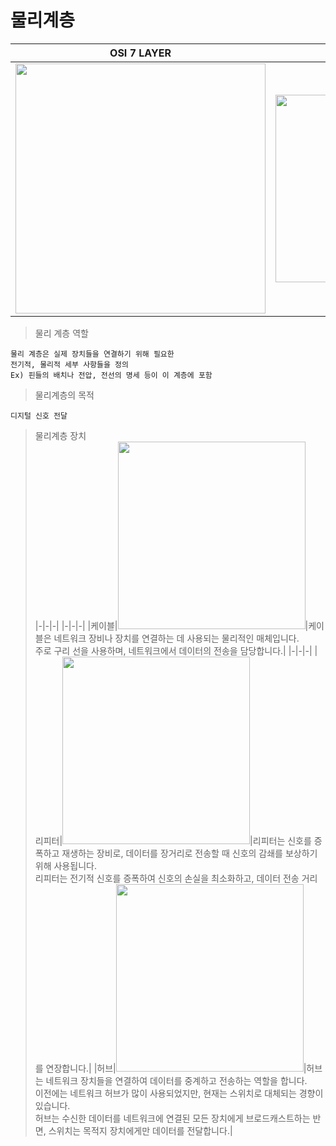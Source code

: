 # 물리계층

|OSI 7 LAYER|PHYSICAL LAYER|
|-|-|
|<img width=400px src="https://github.com/MY-ALL-LECTURE/CCNA/assets/84259104/04189cb1-d28a-4961-af02-c8c91f5d9c14" />|<img width=300px src="https://github.com/MY-ALL-LECTURE/CCNA/assets/84259104/46faf169-f15c-4786-9b35-aa89cd52f378" />|

> 물리 계층 역할 <br>
```
물리 계층은 실제 장치들을 연결하기 위해 필요한
전기적, 물리적 세부 사항들을 정의
Ex) 핀들의 배치나 전압, 전선의 명세 등이 이 계층에 포함

```

> 물리계층의 목적<br>
```
디지털 신호 전달
```

> 물리계층 장치<br>
|-|-|-|
|-|-|-|
|케이블|<img width=300px src="https://github.com/MY-ALL-LECTURE/CCNA/assets/84259104/db48cd08-67a4-4e10-a4c5-46ae6c1feb54" />|케이블은 네트워크 장비나 장치를 연결하는 데 사용되는 물리적인 매체입니다.<br>주로 구리 선을 사용하며, 네트워크에서 데이터의 전송을 담당합니다.|
|-|-|-|
|리피터|<img width=300px src="https://github.com/MY-ALL-LECTURE/CCNA/assets/84259104/e1880f86-d8b6-40c1-8f42-a1a16afc2354" />|리피터는 신호를 증폭하고 재생하는 장비로, 데이터를 장거리로 전송할 때 신호의 감쇄를 보상하기 위해 사용됩니다.<br>리피터는 전기적 신호를 증폭하여 신호의 손실을 최소화하고, 데이터 전송 거리를 연장합니다.|
|허브|<img width=300px src="https://github.com/MY-ALL-LECTURE/CCNA/assets/84259104/1bef11d4-d391-4ca7-809b-256dfad7ba17" />|허브는 네트워크 장치들을 연결하여 데이터를 중계하고 전송하는 역할을 합니다.<br>이전에는 네트워크 허브가 많이 사용되었지만, 현재는 스위치로 대체되는 경향이 있습니다.<br>허브는 수신한 데이터를 네트워크에 연결된 모든 장치에게 브로드캐스트하는 반면, 스위치는 목적지 장치에게만 데이터를 전달합니다.|
 


